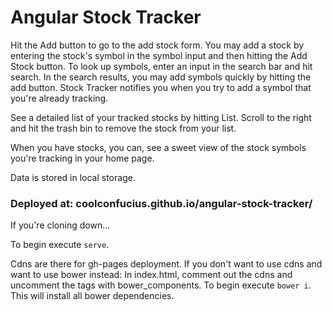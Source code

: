 # Angular Stock Tracker 

Hit the Add button to go to the add stock form. You may add a stock by entering the stock's symbol in the symbol input and then hitting the Add Stock button. To look up symbols, enter an input in the search bar and hit search. In the search results, you may add symbols quickly by hitting the add button. Stock Tracker notifies you when you try to add a symbol that you're already tracking. 

See a detailed list of your tracked stocks by hitting List. Scroll to the right and hit the trash bin to remove the stock from your list. 

When you have stocks, you can, see a sweet view of the stock symbols you're tracking in your home page.  

Data is stored in local storage. 

### Deployed at: coolconfucius.github.io/angular-stock-tracker/

If you're cloning down... 

To begin execute `serve`.  

Cdns are there for gh-pages deployment. If you don't want to use cdns and want to use bower instead: 
In index.html, comment out the cdns and uncomment the tags with bower_components. 
To begin execute `bower i`.  This will install all bower dependencies.